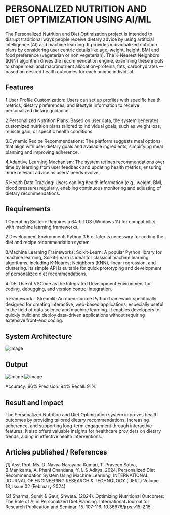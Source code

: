 # PERSONALIZED NUTRITION AND DIET OPTIMIZATION USING AI/ML
The Personalized Nutrition and Diet Optimization project is intended to disrupt traditional ways people receive dietary advice by using artificial intelligence (AI) and machine learning. It provides individualized nutrition plans by considering user centric details like age, weight, height, BMI and food preference (vegeterian or non vegeterian). The K-Nearest Neighbors (KNN) algorithm drives the recommendation engine, examining these inputs to shape meal and macronutrient allocation–proteins, fats, carbohydrates — based on desired health outcomes for each unique individual.

## Features
1.User Profile Customization: Users can set up profiles with specific health metrics, dietary preferences, and lifestyle information to receive personalized dietary guidance.

2.Personalized Nutrition Plans: Based on user data, the system generates customized nutrition plans tailored to individual goals, such as weight loss, muscle gain, or specific health conditions.

3.Dynamic Recipe Recommendations: The platform suggests meal options that align with user dietary goals and available ingredients, simplifying meal planning and improving adherence.

4.Adaptive Learning Mechanism: The system refines recommendations over time by learning from user feedback and updating health metrics, ensuring more relevant advice as users' needs evolve.

5.Health Data Tracking: Users can log health information (e.g., weight, BMI, blood pressure) regularly, enabling continuous monitoring and adjusting of dietary recommendations.


## Requirements
1.Operating System: Requires a 64-bit OS (Windows 11) for compatibility with machine learning frameworks.

2.Development Environment: Python 3.6 or later is necessary for coding the diet and recipe recommendation system.

3.Machine Learning Frameworks:  Scikit-Learn: A popular Python library for machine learning, Scikit-Learn is ideal for classical machine learning algorithms, including K-Nearest Neighbors (KNN), linear regression, and clustering. Its simple API is suitable for quick prototyping and development of personalized diet recommendations.

4.IDE: Use of VSCode as the Integrated Development Environment for coding, debugging, and version control integration.

5.Framework - Streamlit: An open-source Python framework specifically designed for creating interactive, web-based applications, especially useful in the field of data science and machine learning. It enables developers to quickly build and deploy data-driven applications without requiring extensive front-end coding.


## System Architecture
![image](https://github.com/user-attachments/assets/c8fe7a3a-0662-4da0-9f3f-721241df1307)

## Output
![image](https://github.com/user-attachments/assets/0bd70bc0-25b5-4c66-ab33-09859c1eeec4)
![image](https://github.com/user-attachments/assets/274f3a42-f10c-4a46-98f7-de843303acb5)

Accuracy: 96%
Precision: 94%
Recall: 91%


## Result and Impact
The Personalized Nutrition and Diet Optimization system improves health outcomes by providing tailored dietary recommendations, increasing adherence, and supporting long-term engagement through interactive features. It also offers valuable insights for healthcare providers on dietary trends, aiding in effective health interventions.

## Articles published / References
[1] Asst Prof. Ms. D. Navya Narayana Kumari, T. Praveen Satya, B.Manikanta, A. Phani Chandana, Y. L.S Aditya, 2024, Personalized Diet Recommendation System Using Machine Learning, INTERNATIONAL JOURNAL OF ENGINEERING RESEARCH & TECHNOLOGY (IJERT) Volume 13, Issue 02 (February 2024)

[2] Sharma, Sumit & Gaur, Shweta. (2024). Optimizing Nutritional Outcomes: The Role of AI in Personalized Diet Planning. International Journal for Research Publication and Seminar. 15. 107-116. 10.36676/jrps.v15.i2.15.

